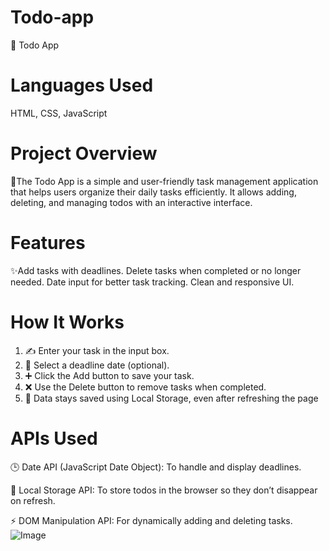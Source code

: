 # Todo-app
 📝 Todo App
# Languages Used
 HTML, CSS, JavaScript
# Project Overview

📌The Todo App is a simple and user-friendly task management application that helps users organize their daily tasks efficiently. 
It allows adding, deleting, and managing todos with an interactive interface.
# Features
 ✨Add tasks with deadlines.
 Delete tasks when completed or no longer needed.
 Date input for better task tracking.
 Clean and responsive UI.
# How It Works
 1. ✍ Enter your task in the input box.
 2. 📅 Select a deadline date (optional).
 3. ➕ Click the Add button to save your task.
 4. ❌ Use the Delete button to remove tasks when completed.
 5. 🔄 Data stays saved using Local Storage, even after refreshing the page
# APIs Used
 🕒 Date API (JavaScript Date Object): To handle and display deadlines.
 
 💾 Local Storage API: To store todos in the browser so they don’t disappear on refresh.
 
 ⚡ DOM Manipulation API: For dynamically adding and deleting tasks.
![Image](https://github.com/user-attachments/assets/aea91687-3ac7-4017-88e9-5df6734ace92)
